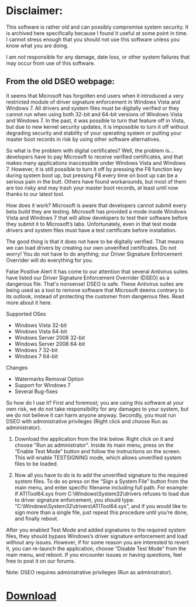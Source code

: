 # Disclaimer: 

This software is rather old and can possibly compromise system security. It is archived here specifically because I found it useful at some point in time.
I cannot stress enough that you should not use this software unless you know what you are doing. 

I am *not* responsible for any damage, date loss, or other system failures that may occur from use of this software.


## From the old DSEO webpage:

It seems that Microsoft has forgotten end users when it introduced a very restricted module of driver signature enforcement in Windows Vista and Windows 7. All drivers and system files must be digitally verified or they cannot run when using both 32-bit and 64-bit versions of Windows Vista and Windows 7. In the past, it was possible to turn that feature off in Vista, but due to new kernel security updates, it is impossible to turn it off without degrading security and stability of your operating system or putting your master boot records in risk by using other software alternatives.

So what is the problem with digital certificates? Well, the problem is… developers have to pay Microsoft to receive verified certificates, and that makes many applications inaccessible under Windows Vista and Windows 7. However, it is still possible to turn it off by pressing the F8 function key during system boot up, but pressing F8 every time on boot up can be a serious pain in the butt. Others have found workarounds, but most of them are too risky and may trash your master boot records, at least until now thanks to our latest tool.

How does it work?
Microsoft is aware that developers cannot submit every beta build they are testing. Microsoft has provided a mode inside Windows Vista and Windows 7 that will allow developers to test their software before they submit it to Microsoft’s labs. Unfortunately, even in that test mode drivers and system files must have a test certificate before installation.

The good thing is that it does not have to be digitally verified. That means we can load drivers by creating our own unverified certificates. Do not worry! You do not have to do anything; our Driver Signature Enforcement Overrider will do everything for you.

False Positive Alert
It has come to our attention that several Antivirus suites have listed our Driver Signature Enforcement Overrider (DSEO) as a dangerous file. That's nonsense! DSEO is safe. These Antivirus suites are being used as a tool to remove software that Microsoft deems contrary to its outlook, instead of protecting the customer from dangerous files. Read more about it here.

Supported OSes
* Windows Vista 32-bit
* Windows Vista 64-bit
* Windows Server 2008 32-bit
* Windows Server 2008 64-bit
* Windows 7 32-bit
* Windows 7 64-bit

Changes
* Watermarks Removal Option
* Support for Windows 7
* Several Bug-fixes

So how do I use it?
First and foremost; you are using this software at your own risk, we do not take responsibility for any damages to your system, but we do not believe it can harm anyone anyway. Secondly, you must run DSEO with administrative privileges (Right click and choose Run as administrator).

1. Download the application from the link below. Right click on it and choose "Run as administrator". Inside its main menu, press on the “Enable Test Mode” button and follow the instructions on the screen. This will enable TESTSIGNING mode, which allows unverified system files to be loaded.

2. Now all you have to do is to add the unverified signature to the required system files. To do so press on the “Sign a System File” button from the main menu, and enter specific filename including full path. For example: if ATITool64.sys from C:\Windows\System32\drivers refuses to load due to driver signature enforcement, you should type: “C:\Windows\System32\drivers\ATITool64.sys”, and if you would like to sign more than a single file, just repeat this procedure until you’re done, and finally reboot.

After you enabled Test Mode and added signatures to the required system files, they should bypass Windows’s driver signature enforcement and load without any issues. However, if for some reason you are interested to revert it, you can re-launch the application, choose “Disable Test Mode” from the main menu, and reboot. If you encounter issues or having questions, feel free to post it on our forums.

Note: DSEO requires administrative privileges (Run as administrator).

# [Download](https://github.com/Finetundra/Tundras-Toasters/blob/master/Software/dseo13b.exe)
